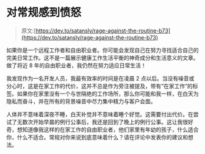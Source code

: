 # 对常规感到愤怒

> 原文:[https://dev.to/satansly/rage-against-the-routine-b73](https://dev.to/satansly/rage-against-the-routine-b73)

如果你是一个远程工作者和自由职业者。你可能会发现自己在努力寻找适合自己的完美日常工作。这不是一篇展示健康工作生活平衡的神奇成分和生活意义的文章。做了将近 8 年的自由职业者，我仍然在努力适应日常生活！

我发现作为一名开发人员，我最有效率的时间是在凌晨 2 点以后。当没有噪音或分心时，这是在家工作的代价，这并不总是作为旁注被提及，带有“在家工作”的标签。如果你在家里没有一个与世隔绝的工作场所，那么你可能和我一样，在白天为隐私而奋斗，并在所有的背景噪音中尽力集中精力与客户会面。

人体并不意味着深夜不睡，白天补觉并不意味着睡个好觉。这需要付出代价。在尝试了无数次开始早晨的例行公事后，我还是回到了晚上的例行公事。这让我很好奇，想知道像我这样的在家工作的自由职业者，他们家里有年幼的孩子，什么适合你，什么不适合。常规对你来说到底意味着什么？请在评论中发表你的建议和想法。